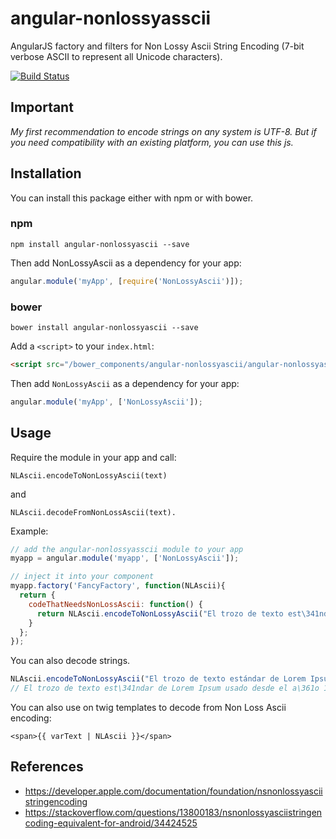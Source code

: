 angular-nonlossyasscii
==============

AngularJS factory and filters for Non Lossy Ascii String Encoding (7-bit verbose ASCII to represent all Unicode characters).

[![Build Status](https://travis-ci.org/UEGMobile/angular-nonlossyascii.png?branch=master)](https://travis-ci.org/UEGMobile/angular-nonlossyascii)

## Important

*My first recommendation to encode strings on any system is UTF-8. But if you need compatibility with an existing platform, you can use this js.*

## Installation

You can install this package either with npm or with bower.

### npm

```shell
npm install angular-nonlossyascii --save
```

Then add NonLossyAscii as a dependency for your app:

```javascript
angular.module('myApp', [require('NonLossyAscii')]);
```

### bower

```shell
bower install angular-nonlossyascii --save
```

Add a `<script>` to your `index.html`:

```html
<script src="/bower_components/angular-nonlossyascii/angular-nonlossyascii.min.js"></script>
```

Then add `NonLossyAscii` as a dependency for your app:

```javascript
angular.module('myApp', ['NonLossyAscii']);
```

## Usage

Require the module in your app and call:

    NLAscii.encodeToNonLossyAscii(text) 

and 

	NLAscii.decodeFromNonLossAscii(text).

Example:

``` javascript
// add the angular-nonlossyasscii module to your app
myapp = angular.module('myapp', ['NonLossyAscii']);

// inject it into your component
myapp.factory('FancyFactory', function(NLAscii){
  return {
    codeThatNeedsNonLossAscii: function() {
      return NLAscii.encodeToNonLossyAscii("El trozo de texto est\341ndar de Lorem Ipsum usado desde el a\361o 1500");
    }
  };
});
```

You can also decode strings.

```javascript
NLAscii.encodeToNonLossyAscii("El trozo de texto estándar de Lorem Ipsum usado desde el año 1500");
// El trozo de texto est\341ndar de Lorem Ipsum usado desde el a\361o 1500
```

You can also use on twig templates to decode from Non Loss Ascii encoding:

```twig
<span>{{ varText | NLAscii }}</span>
```

## References

- https://developer.apple.com/documentation/foundation/nsnonlossyasciistringencoding
- https://stackoverflow.com/questions/13800183/nsnonlossyasciistringencoding-equivalent-for-android/34424525



